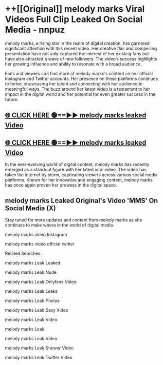 # ++[[Original]] melody marks Viral Videos Full Clip Leaked On Social Media - nnpuz<br>

melody marks, a rising star in the realm of digital creation, has garnered significant attention with this recent video. Her creative flair and compelling presentation have not only captured the interest of her existing fans but have also attracted a wave of new followers. The video’s success highlights her growing influence and ability to resonate with a broad audience.

Fans and viewers can find more of melody marks's content on her official Instagram and Twitter accounts. Her presence on these platforms continues to thrive, showcasing her talent and connecting with her audience in meaningful ways. The buzz around her latest video is a testament to her impact in the digital world and her potential for even greater success in the future.


## [🌐 CLICK HERE 🟢==►► melody marks leaked Video ](https://onlyclips.site?title=melody_marks&ref=git)

## [🌐 CLICK HERE 🟢==►► melody marks leaked Video ](https://onlyclips.site?title=melody_marks&ref=git)


In the ever-evolving world of digital content, melody marks has recently emerged as a standout figure with her latest viral video. The video has taken the internet by storm, captivating viewers across various social media platforms. Known for her innovative and engaging content, melody marks has once again proven her prowess in the digital space.



## melody marks L𝚎aked Original's Video 'MMS' On Social Media (X)


Stay tuned for more updates and content from melody marks as she continues to make waves in the world of digital media.

melody marks video Instagram

melody marks video official twitter


Related Searches :

melody marks Leak Leaked

melody marks Leak Nude

melody marks Leak Onlyfans Video

melody marks Leak Leaks

melody marks Leak Photos

melody marks Leak Sexy Video

melody marks Leak Video

melody marks Leak

melody marks Leak Video

melody marks Leak Shower Video

melody marks Leak Twitter Video


